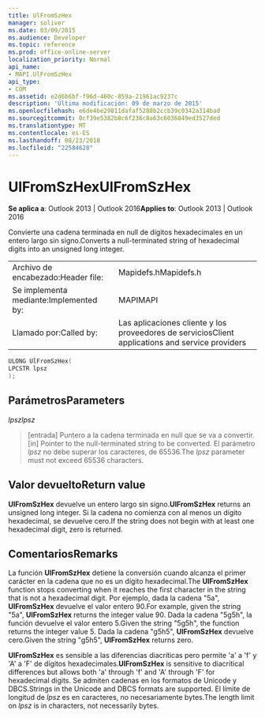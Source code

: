 ```yaml
---
title: UlFromSzHex
manager: soliver
ms.date: 03/09/2015
ms.audience: Developer
ms.topic: reference
ms.prod: office-online-server
localization_priority: Normal
api_name:
- MAPI.UlFromSzHex
api_type:
- COM
ms.assetid: e2d6b6bf-f96d-460c-859a-21961ac9237c
description: 'Última modificación: 09 de marzo de 2015'
ms.openlocfilehash: e6de4be29811dafaf5288b2ccb39c0342a314bad
ms.sourcegitcommit: 0cf39e5382b8c6f236c8a63c6036849ed3527ded
ms.translationtype: MT
ms.contentlocale: es-ES
ms.lasthandoff: 08/23/2018
ms.locfileid: "22584628"
---
```

# <a name="ulfromszhex"></a><span data-ttu-id="b269b-103">UlFromSzHex</span><span class="sxs-lookup"><span data-stu-id="b269b-103">UlFromSzHex</span></span>

  
  
<span data-ttu-id="b269b-104">**Se aplica a**: Outlook 2013 | Outlook 2016</span><span class="sxs-lookup"><span data-stu-id="b269b-104">**Applies to**: Outlook 2013 | Outlook 2016</span></span> 
  
<span data-ttu-id="b269b-105">Convierte una cadena terminada en null de dígitos hexadecimales en un entero largo sin signo.</span><span class="sxs-lookup"><span data-stu-id="b269b-105">Converts a null-terminated string of hexadecimal digits into an unsigned long integer.</span></span> 
  
|||
|:-----|:-----|
|<span data-ttu-id="b269b-106">Archivo de encabezado:</span><span class="sxs-lookup"><span data-stu-id="b269b-106">Header file:</span></span>  <br/> |<span data-ttu-id="b269b-107">Mapidefs.h</span><span class="sxs-lookup"><span data-stu-id="b269b-107">Mapidefs.h</span></span>  <br/> |
|<span data-ttu-id="b269b-108">Se implementa mediante:</span><span class="sxs-lookup"><span data-stu-id="b269b-108">Implemented by:</span></span>  <br/> |<span data-ttu-id="b269b-109">MAPI</span><span class="sxs-lookup"><span data-stu-id="b269b-109">MAPI</span></span>  <br/> |
|<span data-ttu-id="b269b-110">Llamado por:</span><span class="sxs-lookup"><span data-stu-id="b269b-110">Called by:</span></span>  <br/> |<span data-ttu-id="b269b-111">Las aplicaciones cliente y los proveedores de servicios</span><span class="sxs-lookup"><span data-stu-id="b269b-111">Client applications and service providers</span></span>  <br/> |
   
```cpp
ULONG UlFromSzHex(
LPCSTR lpsz
);
```

## <a name="parameters"></a><span data-ttu-id="b269b-112">Parámetros</span><span class="sxs-lookup"><span data-stu-id="b269b-112">Parameters</span></span>

 <span data-ttu-id="b269b-113">_lpsz_</span><span class="sxs-lookup"><span data-stu-id="b269b-113">_lpsz_</span></span>
  
> <span data-ttu-id="b269b-114">[entrada] Puntero a la cadena terminada en null que se va a convertir.</span><span class="sxs-lookup"><span data-stu-id="b269b-114">[in] Pointer to the null-terminated string to be converted.</span></span> <span data-ttu-id="b269b-115">El parámetro _lpsz_ no debe superar los caracteres, de 65536.</span><span class="sxs-lookup"><span data-stu-id="b269b-115">The  _lpsz_ parameter must not exceed 65536 characters.</span></span> 
    
## <a name="return-value"></a><span data-ttu-id="b269b-116">Valor devuelto</span><span class="sxs-lookup"><span data-stu-id="b269b-116">Return value</span></span>

 <span data-ttu-id="b269b-117">**UlFromSzHex** devuelve un entero largo sin signo.</span><span class="sxs-lookup"><span data-stu-id="b269b-117">**UlFromSzHex** returns an unsigned long integer.</span></span> <span data-ttu-id="b269b-118">Si la cadena no comienza con al menos un dígito hexadecimal, se devuelve cero.</span><span class="sxs-lookup"><span data-stu-id="b269b-118">If the string does not begin with at least one hexadecimal digit, zero is returned.</span></span> 
  
## <a name="remarks"></a><span data-ttu-id="b269b-119">Comentarios</span><span class="sxs-lookup"><span data-stu-id="b269b-119">Remarks</span></span>

<span data-ttu-id="b269b-120">La función **UlFromSzHex** detiene la conversión cuando alcanza el primer carácter en la cadena que no es un dígito hexadecimal.</span><span class="sxs-lookup"><span data-stu-id="b269b-120">The **UlFromSzHex** function stops converting when it reaches the first character in the string that is not a hexadecimal digit.</span></span> <span data-ttu-id="b269b-121">Por ejemplo, dada la cadena "5a", **UlFromSzHex** devuelve el valor entero 90.</span><span class="sxs-lookup"><span data-stu-id="b269b-121">For example, given the string "5a", **UlFromSzHex** returns the integer value 90.</span></span> <span data-ttu-id="b269b-122">Dada la cadena "5g5h", la función devuelve el valor entero 5.</span><span class="sxs-lookup"><span data-stu-id="b269b-122">Given the string "5g5h", the function returns the integer value 5.</span></span> <span data-ttu-id="b269b-123">Dada la cadena "g5h5", **UlFromSzHex** devuelve cero.</span><span class="sxs-lookup"><span data-stu-id="b269b-123">Given the string "g5h5", **UlFromSzHex** returns zero.</span></span> 
  
 <span data-ttu-id="b269b-124">**UlFromSzHex** es sensible a las diferencias diacríticas pero permite 'a' a 'f' y 'A' a 'F' de dígitos hexadecimales.</span><span class="sxs-lookup"><span data-stu-id="b269b-124">**UlFromSzHex** is sensitive to diacritical differences but allows both 'a' through 'f' and 'A' through 'F' for hexadecimal digits.</span></span> <span data-ttu-id="b269b-125">Se admiten cadenas en los formatos de Unicode y DBCS.</span><span class="sxs-lookup"><span data-stu-id="b269b-125">Strings in the Unicode and DBCS formats are supported.</span></span> <span data-ttu-id="b269b-126">El límite de longitud de _lpsz_ es en caracteres, no necesariamente bytes.</span><span class="sxs-lookup"><span data-stu-id="b269b-126">The length limit on  _lpsz_ is in characters, not necessarily bytes.</span></span> 
  

